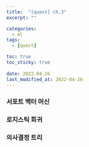 ```yaml
---
title:  "[quest] ch.3"
excerpt: ""

categories:
  - ml
tags:
  - [quest]

toc: true
toc_sticky: true
 
date: 2022-04-26
last_modified_at: 2022-04-26
---
```


### 서포트 백터 머신

### 로지스틱 회귀

### 의사결정 트리